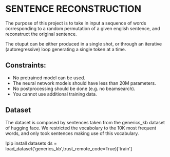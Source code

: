 # SENTENCE RECONSTRUCTION
The purpose of this project is to take in input a sequence of words corresponding to a random permutation of a given english sentence, and reconstruct the original sentence.

The otuput can be either produced in a single shot, or through an iterative (autoregressive) loop generating a single token at a time.

## Constraints:
- No pretrained model can be used.
- The neural network models should have less than 20M parameters.
- No postprocessing should be done (e.g. no beamsearch).
- You cannot use additional training data.

## Dataset
The dataset is composed by sentences taken from the generics_kb dataset of hugging face. We restricted the vocabolary to the 10K most frequent words, and only took sentences making use of this vocabulary.

!pip install datasets
ds = load_dataset('generics_kb',trust_remote_code=True)['train']
